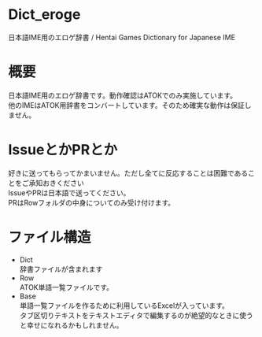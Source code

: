# Dict_eroge
日本語IME用のエロゲ辞書 / Hentai Games Dictionary for Japanese IME
# 概要
日本語IME用のエロゲ辞書です。動作確認はATOKでのみ実施しています。  
他のIMEはATOK用辞書をコンバートしています。そのため確実な動作は保証しません。  
# IssueとかPRとか
好きに送ってもらってかまいません。ただし全てに反応することは困難であることをご承知おきください  
IssueやPRは日本語で送ってください。  
PRはRowフォルダの中身についてのみ受け付けます。  
# ファイル構造
- Dict  
辞書ファイルが含まれます
- Row  
ATOK単語一覧ファイルです。
- Base  
単語一覧ファイルを作るために利用しているExcelが入っています。  
タブ区切りテキストをテキストエディタで編集するのが絶望的なときに使うと幸せになれるかもしれません。
